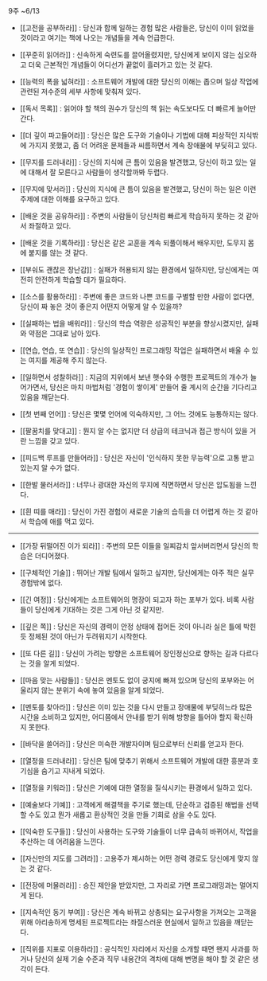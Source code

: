9주
~6/13

+ [[고전을 공부하라]] : 당신과 함께 일하는 경험 많은 사람들은, 당신이 이미 읽었을 것이라고 여기는 책에 나오는 개념들을 계속 언급한다.

+ [[꾸준히 읽어라]] : 신속하게 숙련도를 끌어올렸지만, 당신에게 보이지 않는 심오하고 더욱 근본적인 개념들이 어디선가 끝없이 흘러가고 있는 것 같다.

+ [[능력의 폭을 넓혀라]] : 소프트웨어 개발에 대한 당신의 이해는 좁으며 일상 작업에 관련된 저수준의 세부 사항에 맞춰져 있다.

+ [[독서 목록]] : 읽어야 할 책의 권수가 당신의 책 읽는 속도보다도 더 빠르게 늘어만 간다.

+ [[더 깊이 파고들어라]] : 당신은 많은 도구와 기술이나 기법에 대해 피상적인 지식밖에 가지지 못했고, 좀 더 어려운 문제들과 씨름하면서 계속 장애물에 부딪히고 있다.

+ [[무지를 드러내라]] : 당신의 지식에 큰 틈이 있음을 발견했고, 당신이 하고 있는 일에 대해서 잘 모른다고 사람들이 생각할까봐 두렵다.

+ [[무지에 맞서라]] : 당신의 지식에 큰 틈이 있음을 발견했고, 당신이 하는 일은 이런 주제에 대한 이해를 요구하고 있다.

+ [[배운 것을 공유하라]] : 주변의 사람들이 당신처럼 빠르게 학습하지 못하는 것 같아서 좌절하고 있다.

+ [[배운 것을 기록하라]] : 당신은 같은 교훈을 계속 되풀이해서 배우지만, 도무지 몸에 붙지를 않는 것 같다.

+ [[부숴도 괜찮은 장난감]] : 실패가 허용되지 않는 환경에서 일하지만, 당신에게는 여전히 안전하게 학습할 데가 필요하다.

+ [[소스를 활용하라]] : 주변에 좋은 코드와 나쁜 코드를 구별할 만한 사람이 없다면, 당신이 짜 놓은 것이 좋은지 어떤지 어떻게 알 수 있을까?

+ [[실패하는 법을 배워라]] : 당신의 학습 역량은 성공적인 부분을 향상시켰지만, 실패와 약점은 그대로 남아 있다.

+ [[연습, 연습, 또 연습]] : 당신의 일상적인 프로그래밍 작업은 실패하면서 배울 수 있는 여지를 제공해 주지 않는다.

+ [[일하면서 성찰하라]] : 지금의 지위에서 보낸 햇수와 수행한 프로젝트의 개수가 늘어가면서, 당신은 마치 마법처럼 '경험이 쌓이게' 만들어 줄 계시의 순간을 기다리고 있음을 깨닫는다.

+ [[첫 번째 언어]] : 당신은 몇몇 언어에 익숙하지만, 그 어느 것에도 능통하지는 않다.

+ [[팔꿈치를 맞대고]] : 뭔지 알 수는 없지만 더 상급의 테크닉과 접근 방식이 있을 거란 느낌을 갖고 있다.


+ [[피드백 루프를 만들어라]] : 당신은 자신이 '인식하지 못한 무능력'으로 고통 받고 있는지 알 수가 없다.

+ [[한발 물러서라]] : 너무나 광대한 자신의 무지에 직면하면서 당신은 압도됨을 느낀다.

+ [[흰 띠를 매라]] : 당신이 가진 경험이 새로운 기술의 습득을 더 어렵게 하는 것 같아서 학습에 애를 먹고 있다.



---
+ [[가장 뒤떨어진 이가 되라]] : 주변의 모든 이들을 일찌감치 앞서버리면서 당신의 학습은 더디어졌다.
+ [[구체적인 기술]] : 뛰어난 개발 팀에서 일하고 싶지만, 당신에게는 아주 적은 실무 경험밖에 없다.
+ [[긴 여정]] : 당신에게는 소프트웨어의 명장이 되고자 하는 포부가 있다. 비록 사람들이 당신에게 기대하는 것은 그게 아닌 것 같지만.
+ [[깊은 쪽]] : 당신은 자신의 경력이 안정 상태에 접어든 것이 아니라 실은 틀에 박힌 듯 정체된 것이 아닌가 두려워지기 시작한다.
+ [[또 다른 길]] : 당신이 가려는 방향은 소프트웨어 장인정신으로 향하는 길과 다르다는 것을 알게 되었다.
+ [[마음 맞는 사람들]] : 당신은 멘토도 없이 궁지에 빠져 있으며 당신의 포부와는 어울리지 않는 분위기 속에 놓여 있음을 알게 되었다.
+ [[멘토를 찾아라]] : 당신은 이미 있는 것을 다시 만들고 장애물에 부딪히느라 많은 시간을 소비하고 있지만, 어디쯤에서 안내를 받기 위해 방향을 틀어야 할지 확신하지 못한다.
+ [[바닥을 쓸어라]] : 당신은 미숙한 개발자이며 팀으로부터 신뢰를 얻고자 한다.
+ [[열정을 드러내라]] : 당신은 팀에 맞추기 위해서 소프트웨어 개발에 대한 흥분과 호기심을 숨기고 지내게 되었다.
+ [[열정을 키워라]] : 당신은 기예에 대한 열정을 질식시키는 환경에서 일하고 있다.
+ [[예술보다 기예]] : 고객에게 해결책을 주기로 했는데, 단순하고 검증된 해법을 선택할 수도 있고 뭔가 새롭고 환상적인 것을 만들 기회로 삼을 수도 있다.
+ [[익숙한 도구들]] : 당신이 사용하는 도구와 기술들이 너무 급속히 바뀌어서, 작업을 추산하는 데 어려움을 느낀다.
+ [[자신만의 지도를 그려라]] : 고용주가 제시하는 어떤 경력 경로도 당신에게 맞지 않는 것 같다.

+ [[전장에 머물러라]] : 승진 제안을 받았지만, 그 자리로 가면 프로그래밍과는 멀어지게 된다.

+ [[지속적인 동기 부여]] : 당신은 계속 바뀌고 상충되는 요구사항을 가져오는 고객을 위해 아리송하게 명세된 프로젝트라는 좌절스러운 현실에서 일하고 있음을 깨닫는다.

+ [[직위를 지표로 이용하라]] : 공식적인 자리에서 자신을 소개할 때면 왠지 사과를 하거나 당신의 실제 기술 수준과 직무 내용간의 격차에 대해 변명을 해야 할 것 같은 생각이 든다.
